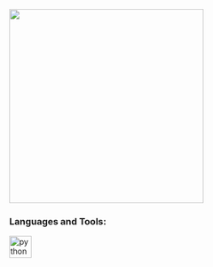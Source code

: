   <img align="center" width="350" src="https://s12.gifyu.com/images/SVy8L.gif">

<h3 align="left">Languages and Tools:</h3>
<img src="https://cdn.jsdelivr.net/gh/devicons/devicon@latest/icons/python/python-original.svg" alt="python" width="40" height="40"/> </a>

